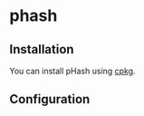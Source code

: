 # phash

## Installation

You can install pHash using [cpkg](http://hackage.haskell.org/package/cpkg).

## Configuration
